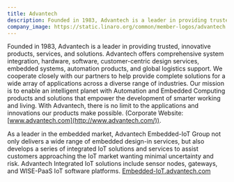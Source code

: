 ```yaml
---
title: Advantech
description: Founded in 1983, Advantech is a leader in providing trusted, innovative products, services, and solutions.
company_image: https://static.linaro.org/common/member-logos/advantech.jpg
---
```

Founded in 1983, Advantech is a leader in providing trusted, innovative products, services, and solutions. Advantech offers comprehensive system integration, hardware, software, customer-centric design services, embedded systems, automation products, and global logistics support. We cooperate closely with our partners to help provide complete solutions for a wide array of applications across a diverse range of industries. Our mission is to enable an intelligent planet with Automation and Embedded Computing products and solutions that empower the development of smarter working and living. With Advantech, there is no limit to the applications and innovations our products make possible. (Corporate Website: [www.advantech.com](http://www.advantech.com/)).

As a leader in the embedded market, Advantech Embedded-IoT Group not only delivers a wide range of embedded design-in services, but also develops a series of integrated IoT solutions and services to assist customers approaching the IoT market wanting minimal uncertainty and risk. Advantech Integrated IoT solutions include sensor nodes, gateways, and WISE-PaaS IoT software platforms. [Embedded-IoT.advantech.com](http://www2.advantech.com/embedded-boards-design-in-services/embedded-iot)

